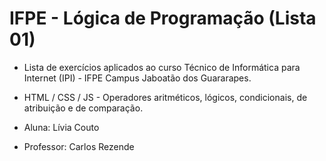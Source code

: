 # IFPE - Lógica de Programação (Lista 01)

* Lista de exercícios aplicados ao curso Técnico de Informática para Internet (IPI) -  IFPE Campus Jaboatão dos Guararapes.
* HTML / CSS / JS - Operadores aritméticos, lógicos, condicionais, de atribuição e de comparação.
  
* Aluna: Lívia Couto
* Professor: Carlos Rezende
